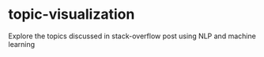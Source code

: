 # topic-visualization
Explore the topics discussed in stack-overflow post using NLP and machine learning
